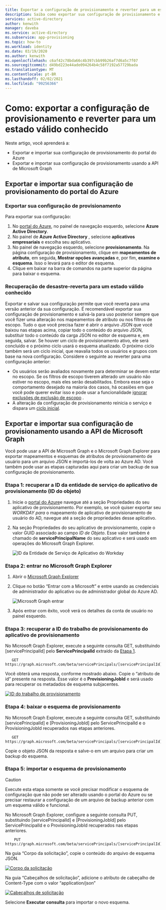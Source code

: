 ```yaml
---
title: Exportar a configuração de provisionamento e reverter para um estado válido conhecido para recuperação de desastre
description: Saiba como exportar sua configuração de provisionamento e reverter para um estado válido conhecido para recuperação de desastre.
services: active-directory
author: kenwith
manager: daveba
ms.service: active-directory
ms.subservice: app-provisioning
ms.topic: how-to
ms.workload: identity
ms.date: 03/19/2020
ms.author: kenwith
ms.openlocfilehash: c6af42c78bda66c4b397cbb99b26af7d6a5c7f07
ms.sourcegitcommit: d49bd223e44ade094264b4c58f7192a57729bada
ms.translationtype: MT
ms.contentlocale: pt-BR
ms.lasthandoff: 02/02/2021
ms.locfileid: "99256366"
---
```

# <a name="how-to-export-provisioning-configuration-and-roll-back-to-a-known-good-state"></a>Como: exportar a configuração de provisionamento e reverter para um estado válido conhecido

Neste artigo, você aprenderá a:

- Exportar e importar sua configuração de provisionamento do portal do Azure
- Exportar e importar sua configuração de provisionamento usando a API de Microsoft Graph

## <a name="export-and-import-your-provisioning-configuration-from-the-azure-portal"></a>Exportar e importar sua configuração de provisionamento do portal do Azure

### <a name="export-your-provisioning-configuration"></a>Exportar sua configuração de provisionamento

Para exportar sua configuração:

1. No [portal do Azure](https://portal.azure.com/), no painel de navegação esquerdo, selecione **Azure Active Directory**.
1. No painel de **Azure Active Directory** , selecione **aplicativos empresariais** e escolha seu aplicativo.
1. No painel de navegação esquerdo, selecione **provisionamento**. Na página configuração de provisionamento, clique em **mapeamentos de atributo**, em seguida, **Mostrar opções avançadas** e, por fim, **examine o esquema**. Isso o levará para o editor de esquema.
1. Clique em baixar na barra de comandos na parte superior da página para baixar o esquema.

### <a name="disaster-recovery---roll-back-to-a-known-good-state"></a>Recuperação de desastre-reverta para um estado válido conhecido

Exportar e salvar sua configuração permite que você reverta para uma versão anterior da sua configuração. É recomendável exportar sua configuração de provisionamento e salvá-la para uso posterior sempre que você fizer uma alteração nos mapeamentos de atributo ou nos filtros de escopo. Tudo o que você precisa fazer é abrir o arquivo JSON que você baixou nas etapas acima, copiar todo o conteúdo do arquivo JSON, substituir todo o conteúdo da carga JSON no editor de esquema e, em seguida, salvar. Se houver um ciclo de provisionamento ativo, ele será concluído e o próximo ciclo usará o esquema atualizado. O próximo ciclo também será um ciclo inicial, que reavalia todos os usuários e grupos com base na nova configuração. Considere o seguinte ao reverter para uma configuração anterior:

- Os usuários serão avaliados novamente para determinar se devem estar no escopo. Se os filtros de escopo tiverem alterado um usuário não estiver no escopo, mais eles serão desabilitados. Embora esse seja o comportamento desejado na maioria dos casos, há ocasiões em que você pode querer evitar isso e pode usar a funcionalidade [ignorar exclusões de exclusão de escopo](./skip-out-of-scope-deletions.md) . 
- A alteração da configuração de provisionamento reinicia o serviço e dispara um [ciclo inicial](./how-provisioning-works.md#provisioning-cycles-initial-and-incremental).

## <a name="export-and-import-your-provisioning-configuration-by-using-the-microsoft-graph-api"></a>Exportar e importar sua configuração de provisionamento usando a API de Microsoft Graph

Você pode usar a API de Microsoft Graph e o Microsoft Graph Explorer para exportar mapeamentos e esquemas de atributos de provisionamento de usuário para um arquivo JSON e importá-los de volta ao Azure AD. Você também pode usar as etapas capturadas aqui para criar um backup de sua configuração de provisionamento.

### <a name="step-1-retrieve-your-provisioning-app-service-principal-id-object-id"></a>Etapa 1: recuperar a ID da entidade de serviço do aplicativo de provisionamento (ID do objeto)

1. Inicie o [portal do Azure](https://portal.azure.com)e navegue até a seção Propriedades do seu aplicativo de provisionamento. Por exemplo, se você quiser exportar seu *WORKDAY para* o mapeamento de aplicativo de provisionamento de usuário do AD, navegue até a seção de propriedades desse aplicativo.
1. Na seção Propriedades do seu aplicativo de provisionamento, copie o valor GUID associado ao campo *ID de Objeto*. Esse valor também é chamado de **servicePrincipalName** do seu aplicativo e será usado em operações do Microsoft Graph Explorer.

   ![ID da Entidade de Serviço de Aplicativo do Workday](./media/export-import-provisioning-configuration/wd_export_01.png)

### <a name="step-2-sign-into-microsoft-graph-explorer"></a>Etapa 2: entrar no Microsoft Graph Explorer

1. Abrir o [Microsoft Graph Explorer](https://developer.microsoft.com/graph/graph-explorer)
1. Clique no botão “Entrar com a Microsoft” e entre usando as credenciais de administrador do aplicativo ou de administrador global do Azure AD.

    ![Microsoft Graph entrar](./media/export-import-provisioning-configuration/wd_export_02.png)

1. Após entrar com êxito, você verá os detalhes da conta de usuário no painel esquerdo.

### <a name="step-3-retrieve-the-provisioning-job-id-of-the-provisioning-app"></a>Etapa 3: recuperar a ID do trabalho de provisionamento do aplicativo de provisionamento

No Microsoft Graph Explorer, execute a seguinte consulta GET, substituindo [servicePrincipalId] pelo **ServicePrincipalId** extraído da [Etapa 1](#step-1-retrieve-your-provisioning-app-service-principal-id-object-id).

```http
   GET https://graph.microsoft.com/beta/servicePrincipals/[servicePrincipalId]/synchronization/jobs
```

Você obterá uma resposta, conforme mostrado abaixo. Copie o “atributo de id” presente na resposta. Esse valor é o **ProvisioningJobId** e será usado para recuperar os metadados de esquema subjacentes.

   [![ID do trabalho de provisionamento](./media/export-import-provisioning-configuration/wd_export_03.png)](./media/export-import-provisioning-configuration/wd_export_03.png#lightbox)

### <a name="step-4-download-the-provisioning-schema"></a>Etapa 4: baixar o esquema de provisionamento

No Microsoft Graph Explorer, execute a seguinte consulta GET, substituindo [servicePrincipalId] e [ProvisioningJobId] pelo ServicePrincipalId e o ProvisioningJobId recuperados nas etapas anteriores.

```http
   GET https://graph.microsoft.com/beta/servicePrincipals/[servicePrincipalId]/synchronization/jobs/[ProvisioningJobId]/schema
```

Copie o objeto JSON da resposta e salve-o em um arquivo para criar um backup do esquema.

### <a name="step-5-import-the-provisioning-schema"></a>Etapa 5: importar o esquema de provisionamento

> [!CAUTION]
> Execute esta etapa somente se você precisar modificar o esquema de configuração que não pode ser alterado usando o portal do Azure ou se precisar restaurar a configuração de um arquivo de backup anterior com um esquema válido e funcional.

No Microsoft Graph Explorer, configure a seguinte consulta PUT, substituindo [servicePrincipalId] e [ProvisioningJobId] pelo ServicePrincipalId e o ProvisioningJobId recuperados nas etapas anteriores.

```http
    PUT https://graph.microsoft.com/beta/servicePrincipals/[servicePrincipalId]/synchronization/jobs/[ProvisioningJobId]/schema
```

Na guia “Corpo da solicitação”, copie o conteúdo do arquivo de esquema JSON.

   [![Corpo da solicitação](./media/export-import-provisioning-configuration/wd_export_04.png)](./media/export-import-provisioning-configuration/wd_export_04.png#lightbox)

Na guia “Cabeçalhos de solicitação”, adicione o atributo de cabeçalho de Content-Type com o valor “application/json”

   [![Cabeçalhos de solicitação](./media/export-import-provisioning-configuration/wd_export_05.png)](./media/export-import-provisioning-configuration/wd_export_05.png#lightbox)

Selecione **Executar consulta** para importar o novo esquema.